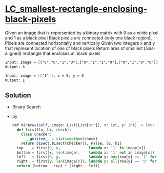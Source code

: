 # [LC_smallest-rectangle-enclosing-black-pixels](https://leetcode.com/problems/smallest-rectangle-enclosing-black-pixels)

Given an image that is represented by a binary matrix with 0 as a white pixel and 1 as a black pixel
Black pixels are connected (only one black region), Pixels are connected horizontally and vertically
Given two integers x and y that represent location of one of black pixels
Return area of smallest (axis-aligned) rectangle that encloses all black pixels

```txt
Input: image = [["0","0","1","0"],["0","1","1","0"],["0","1","0","0"]], x = 0, y = 2
Output: 6

Input: image = [["1"]], x = 0, y = 0
Output: 1
```

## Solution

* Binary Search

* py

  ```py
  def minArea(self, image: List[List[str]], x: int, y: int) -> int:
    def first(lo, hi, check):
      class Checker:
        __getitem__ = staticmethod(check)
      return bisect.bisect(Checker(), False, lo, hi)
    top    = first(0, x,             lambda x: '1' in image[x])
    bottom = first(x, len(image),    lambda x: '1' not in image[x])
    left   = first(0, y,             lambda y: any(row[y] == '1' for row in image))
    right  = first(y, len(image[0]), lambda y: all(row[y] == '0' for row in image))
    return (bottom - top) * (right - left)
  ```
